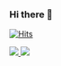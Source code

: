 ### Hi there 👋

[![Hits](https://hits.seeyoufarm.com/api/count/incr/badge.svg?url=https%3A%2F%2Fgithub.com%2Fwoojenoh&count_bg=%23F5DF4D&title_bg=%23939597&icon=&icon_color=%23E7E7E7&title=hits&edge_flat=false)](https://hits.seeyoufarm.com)

<a href="https://www.linkedin.com/in/wooje-noh-76b55812b/" target="_blank" rel="noopener">
  <img src="https://img.shields.io/badge/LinkedIn-0077B5?logo=LinkedIn&logoColor=white" />
</a>
<a href="mailto:woojenoh@gmail.com" rel="noopener">
  <img src="https://img.shields.io/badge/Email-D14836?logo=Gmail&logoColor=white" />
</a>
